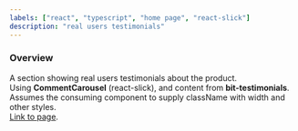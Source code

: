 ```yaml
---
labels: ["react", "typescript", "home page", "react-slick"]
description: "real users testimonials"
---
```


### Overview

A section showing real users testimonials about the product.  
Using **CommentCarousel** (react-slick), and content from **bit-testimonials**.  
Assumes the consuming component to supply className with width and other styles.  
[Link to page](https://bit.dev).

